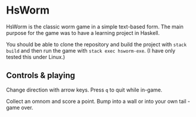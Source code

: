 # HsWorm

HsWorm is the classic worm game in a simple text-based form.
The main purpose for the game was to have a learning project in Haskell.

You should be able to clone the repository and build the project
with ```stack build``` and then run the game with  ```stack exec hsworm-exe```.
(I have only tested this under Linux.)


## Controls & playing 
Change direction with arrow keys. Press `q` to quit while in-game.

Collect an omnom and score a point.
Bump into a wall or into your own tail - game over.